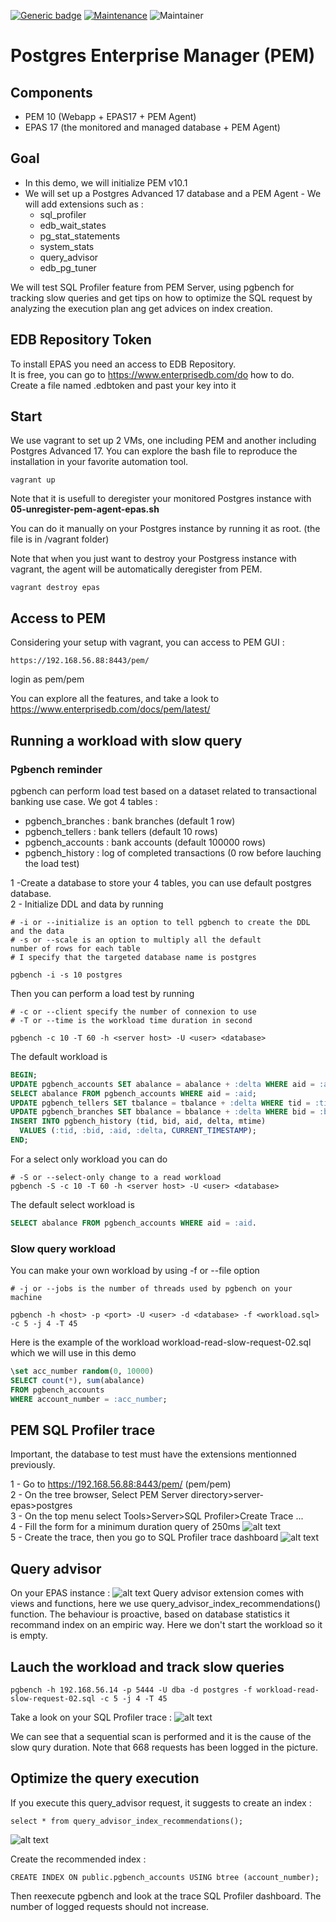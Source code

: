 [![Generic badge](https://img.shields.io/badge/Version-1.0-<COLOR>.svg)](https://shields.io/)
[![Maintenance](https://img.shields.io/badge/Maintained%3F-yes-green.svg)](https://GitHub.com/Naereen/StrapDown.js/graphs/commit-activity)
![Maintainer](https://img.shields.io/badge/maintainer-raphael.chir@gmail.com-blue)
# Postgres Enterprise Manager (PEM)
## Components
- PEM 10 (Webapp + EPAS17 + PEM Agent)
- EPAS 17 (the monitored and managed database + PEM Agent)

## Goal
- In this demo, we will initialize PEM v10.1
- We will set up a Postgres Advanced 17 database and a PEM Agent - We will add extensions such as : 
  - sql_profiler
  - edb_wait_states
  - pg_stat_statements
  - system_stats
  - query_advisor
  - edb_pg_tuner

We will test SQL Profiler feature from PEM Server, using pgbench for tracking slow queries and get tips on how to optimize the SQL request by analyzing the execution plan ang get advices on index creation.

## EDB Repository Token
To install EPAS you need an access to EDB Repository.   
It is free, you can go to https://www.enterprisedb.com/do
how to do.  
Create a file named .edbtoken and past your key into it  

## Start
We use vagrant to set up 2 VMs, one including PEM and another including Postgres Advanced 17. You can explore the bash file to reproduce the installation in your favorite automation tool.

```
vagrant up
```
Note that it is usefull to deregister your monitored Postgres instance with **05-unregister-pem-agent-epas.sh**

You can do it manually on your Postgres instance by running it as root. (the file is in /vagrant folder)

Note that when you just want to destroy your Postgress instance with vagrant, the agent will be automatically deregister from PEM.

```
vagrant destroy epas
```

## Access to PEM
Considering your setup with vagrant, you can access to PEM GUI : 
```
https://192.168.56.88:8443/pem/
```
login as pem/pem

You can explore all the features, and take a look to https://www.enterprisedb.com/docs/pem/latest/

## Running a workload with slow query
### Pgbench reminder
pgbench can perform load test based on a dataset related to transactional banking use case. We got 4 tables :  
- pgbench_branches : bank branches (default 1 row)
- pgbench_tellers : bank tellers (default 10 rows)
- pgbench_accounts : bank accounts (default 100000 rows)
- pgbench_history : log of completed transactions (0 row before lauching the load test)

1 -Create a database to store your 4 tables, you can use default postgres database.  
2 - Initialize DDL and data by running 
```
# -i or --initialize is an option to tell pgbench to create the DDL and the data
# -s or --scale is an option to multiply all the default 
number of rows for each table
# I specify that the targeted database name is postgres

pgbench -i -s 10 postgres
```

Then you can perform a load test by running 
```
# -c or --client specify the number of connexion to use
# -T or --time is the workload time duration in second

pgbench -c 10 -T 60 -h <server host> -U <user> <database>
```
The default workload is 
```sql
BEGIN;
UPDATE pgbench_accounts SET abalance = abalance + :delta WHERE aid = :aid;
SELECT abalance FROM pgbench_accounts WHERE aid = :aid;
UPDATE pgbench_tellers SET tbalance = tbalance + :delta WHERE tid = :tid;
UPDATE pgbench_branches SET bbalance = bbalance + :delta WHERE bid = :bid;
INSERT INTO pgbench_history (tid, bid, aid, delta, mtime)
  VALUES (:tid, :bid, :aid, :delta, CURRENT_TIMESTAMP);
END;
```
For a select only workload you can do 
```
# -S or --select-only change to a read workload
pgbench -S -c 10 -T 60 -h <server host> -U <user> <database>
```
The default select workload is 
```sql
SELECT abalance FROM pgbench_accounts WHERE aid = :aid.
```

### Slow query workload
You can make your own workload by using -f or --file option
```
# -j or --jobs is the number of threads used by pgbench on your machine

pgbench -h <host> -p <port> -U <user> -d <database> -f <workload.sql> -c 5 -j 4 -T 45
```
Here is the example of the workload workload-read-slow-request-02.sql which we will use in this demo
```sql
\set acc_number random(0, 10000)
SELECT count(*), sum(abalance)
FROM pgbench_accounts
WHERE account_number = :acc_number;
```

## PEM SQL Profiler trace
Important, the database to test must have the extensions mentionned previously.

1 - Go to https://192.168.56.88:8443/pem/ (pem/pem)  
2 - On the tree browser, Select PEM Server directory>server-epas>postgres  
3 - On the top menu select Tools>Server>SQL Profiler>Create Trace ...  
4 - Fill the form for a minimum duration query of 250ms
![alt text](images/image.png)  
5 - Create the trace, then you go to SQL Profiler trace dashboard ![alt text](images/image-1.png)  

## Query advisor
On your EPAS instance : ![alt text](images/image-2.png)
Query advisor extension comes with views and functions, here we use query_advisor_index_recommendations() function.
The behaviour is proactive, based on database statistics it recommand index on an empiric way. Here we don't start the workload so it is empty.

## Lauch the workload and track slow queries
```
pgbench -h 192.168.56.14 -p 5444 -U dba -d postgres -f workload-read-slow-request-02.sql -c 5 -j 4 -T 45
```
Take a look on your SQL Profiler trace :
![alt text](images/image-3.png)

We can see that a sequential scan is performed and it is the cause of the slow qury duration.
Note that 668 requests has been logged in the picture.

## Optimize the query execution
If you execute this query_advisor request, it suggests to create an index : 
```
select * from query_advisor_index_recommendations();
```
![alt text](images/image-4.png)

Create the recommended index :
```
CREATE INDEX ON public.pgbench_accounts USING btree (account_number);
```
Then reexecute pgbench and look at the trace SQL Profiler dashboard.
The number of logged requests should not increase.